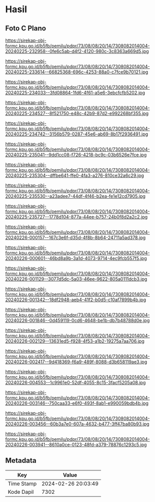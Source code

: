 # Hasil

## Foto C Plano

https://sirekap-obj-formc.kpu.go.id/b5fb/pemilu/pdpr/73/08/08/20/14/7308082014004-20240225-232958--0fe6c5ab-d4f2-4120-980c-3c8363a669d5.jpg

https://sirekap-obj-formc.kpu.go.id/b5fb/pemilu/pdpr/73/08/08/20/14/7308082014004-20240225-233614--66825368-696c-4253-88a0-c7fce9b70121.jpg

https://sirekap-obj-formc.kpu.go.id/b5fb/pemilu/pdpr/73/08/08/20/14/7308082014004-20240225-234033--3fd08864-1fd6-4f61-a5e6-3ebcfcfb5202.jpg

https://sirekap-obj-formc.kpu.go.id/b5fb/pemilu/pdpr/73/08/08/20/14/7308082014004-20240225-234527--8f521750-e48c-42b9-87d2-e992268bf355.jpg

https://sirekap-obj-formc.kpu.go.id/b5fb/pemilu/pdpr/73/08/08/20/14/7308082014004-20240225-234742--3156b579-0287-45e6-ab69-8b17f2936491.jpg

https://sirekap-obj-formc.kpu.go.id/b5fb/pemilu/pdpr/73/08/08/20/14/7308082014004-20240225-235041--9dd1cc08-f726-4218-bc9c-03b6526e7fce.jpg

https://sirekap-obj-formc.kpu.go.id/b5fb/pemilu/pdpr/73/08/08/20/14/7308082014004-20240225-235304--dffbe641-ffe0-4fa3-a276-810ce32a6c29.jpg

https://sirekap-obj-formc.kpu.go.id/b5fb/pemilu/pdpr/73/08/08/20/14/7308082014004-20240225-235530--a23adee7-44df-4f46-b2ea-fe1e12cd7905.jpg

https://sirekap-obj-formc.kpu.go.id/b5fb/pemilu/pdpr/73/08/08/20/14/7308082014004-20240225-235727--1778d104-877a-44ee-b757-24b0f8d2a2c2.jpg

https://sirekap-obj-formc.kpu.go.id/b5fb/pemilu/pdpr/73/08/08/20/14/7308082014004-20240226-000157--167c3e6f-d35d-4f8b-8b64-24711a5ad378.jpg

https://sirekap-obj-formc.kpu.go.id/b5fb/pemilu/pdpr/73/08/08/20/14/7308082014004-20240226-000601--46bd8a9b-3a1d-4073-9714-4ec9fcb557f5.jpg

https://sirekap-obj-formc.kpu.go.id/b5fb/pemilu/pdpr/73/08/08/20/14/7308082014004-20240226-001129--3077d5dc-5a03-46ee-9622-805a0111dcb3.jpg

https://sirekap-obj-formc.kpu.go.id/b5fb/pemilu/pdpr/73/08/08/20/14/7308082014004-20240226-001342--18df2948-aeb4-41f2-b0d5-c10af7899b4b.jpg

https://sirekap-obj-formc.kpu.go.id/b5fb/pemilu/pdpr/73/08/08/20/14/7308082014004-20240226-001846--0d459119-0cd6-4648-be1b-db7b48788d0e.jpg

https://sirekap-obj-formc.kpu.go.id/b5fb/pemilu/pdpr/73/08/08/20/14/7308082014004-20240226-002129--13631ed5-f928-4f53-a1b2-19275a7aa706.jpg

https://sirekap-obj-formc.kpu.go.id/b5fb/pemilu/pdpr/73/08/08/20/14/7308082014004-20240226-002417--9d418369-f6a9-489f-8088-d3b658119ae3.jpg

https://sirekap-obj-formc.kpu.go.id/b5fb/pemilu/pdpr/73/08/08/20/14/7308082014004-20240226-004553--1c9961e0-52df-4055-8c15-3facf5205a08.jpg

https://sirekap-obj-formc.kpu.go.id/b5fb/pemilu/pdpr/73/08/08/20/14/7308082014004-20240226-003146--750caa33-e6f0-493f-8ab1-e990059bdb4b.jpg

https://sirekap-obj-formc.kpu.go.id/b5fb/pemilu/pdpr/73/08/08/20/14/7308082014004-20240226-003456--60b3a7e0-607a-4632-b477-3ff47ba80b93.jpg

https://sirekap-obj-formc.kpu.go.id/b5fb/pemilu/pdpr/73/08/08/20/14/7308082014004-20240226-003941--8610a0ce-0123-48fd-a379-78876c1293c5.jpg


## Metadata

| Key        | Value               |
| ---------- | ------------------- |
| Time Stamp | 2024-02-26 20:03:49 |
| Kode Dapil | 7302                |



